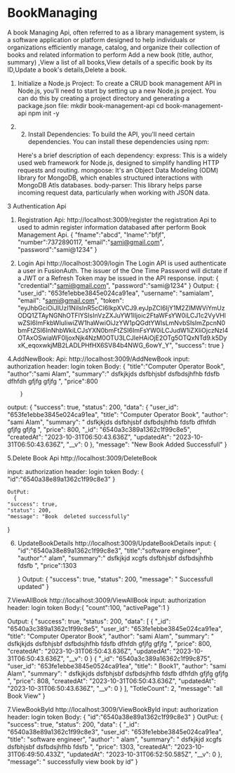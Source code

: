 # BookManaging
A book Managing Api, often referred to as a library management system, is a software application or platform designed to help individuals or organizations efficiently manage, catalog, and organize their collection of books and related information to perform Add a new book (title, author, summary) ,View a list of all books,View details of a specific book by its ID,Update a book's details,Delete a book. 

1. Initialize a Node.js Project:
      To create a CRUD book management API in Node.js, you'll need to start by setting up a new Node.js project. You can do this by creating a project directory and generating a package.json file:
        mkdir book-management-api
        cd book-management-api
        npm init -y

2. 2. Install Dependencies:
    To build the API, you'll need certain dependencies. You can install these dependencies using npm:

    Here's a brief description of each dependency:
      express: This is a widely used web framework for Node.js, designed to simplify handling HTTP requests and routing.
      mongoose: It's an Object Data Modeling (ODM) library for MongoDB, which enables structured interactions with MongoDB Atls databases.
      body-parser: This library helps parse incoming request data, particularly when working with JSON data.

3 Authentication Api
   
  1. Registration Api:
    http://localhost:3009/register
      the registration Api to used to admin register information databased after perform Book Management Api.
        {
          "fname":"abcd",
           "lname":"bfjf",
           "number":7372890117,
           "email":"sami@gmail.com",
           "password":"sami@1234"
         }


  3. Login Api
    http://localhost:3009/login
      The Login API is used authenticate a user in FusionAuth. The issuer of the One Time Password will dictate if a JWT or a Refresh Token may be issued in the API response.
    input:
            {
        "credential":"sami@gmail.com",
        "password":"sami@1234"
        }
      Output:
           {
          "user_id": "653fe1ebbe3845e024ca91ea",
          "username": "samialam",
          "email": "sami@gmail.com",
          "token": "eyJhbGciOiJIUzI1NiIsInR5cCI6IkpXVCJ9.eyJpZCI6IjY1M2ZlMWViYmUzODQ1ZTAyNGNhOTFlYSIsInVzZXJuYW1lIjoic2FtaWFsYW0iLCJ1c2VyVHlwZSI6ImFkbWluIiwiZW1haWwiOiJzYW1pQGdtYWlsLmNvbSIsImZpcnN0bmFtZSI6InNhbWkiLCJsYXN0bmFtZSI6ImFsYW0iLCJudW1iZXIiOjczNzI4OTAxOSwiaWF0IjoxNjk4NzM0OTU3LCJleHAiOjE2OTg5OTQxNTd9.k5DyxK_eqoxwkjMB2LADLPHfHX6SV84b4NWG_6owY_Y",
          "success": true
      }

4.AddNewBook:
  Api: http://localhost:3009/AddNewBook
    input:
         authorization header: login token 
          Body:    {
            "title":"Computer Operator Book",
            "author":"sami Alam",
            "summary":" dsfkjkjds dsfbhjsbf dsfbdsjhfhb fdsfb  dfhfdh gfjfg gfjfg ",
            "price":800
        
        }
  
  output:
      {
          "success": true,
          "status": 200,
          "data": {
              "user_id": "653fe1ebbe3845e024ca91ea",
              "title": "Computer Operator Book",
              "author": "sami Alam",
              "summary": " dsfkjkjds dsfbhjsbf dsfbdsjhfhb fdsfb  dfhfdh gfjfg gfjfg ",
              "price": 800,
              "_id": "6540a3c389a1362c1f99c8e5",
              "createdAt": "2023-10-31T06:50:43.636Z",
              "updatedAt": "2023-10-31T06:50:43.636Z",
              "__v": 0
          },
          "message": "New Book Added Successfull"
      }

5.Delete Book Api 
http://localhost:3009/DeleteBook

   input:
         authorization header: login token 
          Body:    {
          "id":"6540a38e89a1362c1f99c8e3"
          }

    OutPut:
      {
    "success": true,
    "status": 200,
    "message": "Book  deleted successfully"
}

6. UpdateBookDetails 
http://localhost:3009/UpdateBookDetails
input:
  {
    "id":"6540a38e89a1362c1f99c8e3",
    "title":"software engineer",
    "author":" alam",
    "summary":" dsfkjkjd xcgfs dsfbhjsbf dsfbdsjhfhb fdsfb ",
    "price":1303

    }
Output:
{
    "success": true,
    "status": 200,
    "message": " Successfull updated"
}

7.ViewAllBook
http://localhost:3009/ViewAllBook 
input:
    authorization header: login token 
          Body:{
              "count":100,
              "activePage":1
          }

Output:
{
    "success": true,
    "status": 200,
    "data": [
        {
            "_id": "6540a3c389a1362c1f99c8e5",
            "user_id": "653fe1ebbe3845e024ca91ea",
            "title": "Computer Operator Book",
            "author": "sami Alam",
            "summary": " dsfkjkjds dsfbhjsbf dsfbdsjhfhb fdsfb  dfhfdh gfjfg gfjfg ",
            "price": 800,
            "createdAt": "2023-10-31T06:50:43.636Z",
            "updatedAt": "2023-10-31T06:50:43.636Z",
            "__v": 0
        }
    {
            "_id": "6540a3c389a16362c1f99c875",
            "user_id": "653fe1ebbe3845e0524ca91ea",
            "title": " Book1",
            "author": "sami Alam",
            "summary": " dsfkjkjds dsfbhjsbf dsfbdsjhfhb fdsfb  dfhfdh gfjfg gfjfg ",
            "price": 808,
            "createdAt": "2023-10-31T06:50:43.636Z",
            "updatedAt": "2023-10-31T06:50:43.636Z",
            "__v": 0
        }
    ],
    "TotleCount": 2,
    "message": "all Book View"
}    

7.ViewBookById
http://localhost:3009/ViewBookById
input:
    authorization header: login token 
          Body:
            {
                "id":"6540a38e89a1362c1f99c8e3"
            }
OutPut:
{
    "success": true,
    "status": 200,
    "data": {
        "_id": "6540a38e89a1362c1f99c8e3",
        "user_id": "653fe1ebbe3845e024ca91ea",
        "title": "software engineer",
        "author": " alam",
        "summary": " dsfkjkjd xcgfs dsfbhjsbf dsfbdsjhfhb fdsfb ",
        "price": 1303,
        "createdAt": "2023-10-31T06:49:50.433Z",
        "updatedAt": "2023-10-31T06:52:50.585Z",
        "__v": 0
    },
    "message": "  successfully view book by id"
}


      

